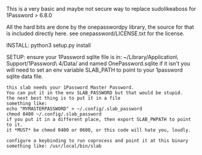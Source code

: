 This is a very basic and maybe not secure way to replace sudolikeaboss for 1Password > 6.8.0

All the hard bits are done by the onepasswordpy library, the source for that is included directly here.  see onepassword/LICENSE.txt for the license.


INSTALL:
	python3 setup.py install

SETUP:
	ensure your 1Password sqlite file is in:
	~/Library/Application\ Support/1Password\ 4/Data/
	and named OnePassword.sqlite
	if it isn't you will need to set an env variable SLAB_PATH to point to your 1password sqlite data file.

	this slab needs your 1Password Master Password.
	You can put it in the env SLAB_PASSWORD but that would be stupid.
	the next best thing is to put it in a file
	something like:
	echo "MYMASTERPASSWORD" > ~/.config/.slab_password
	chmod 0400 ~/.config/.slab_password
	if you put it in a different place, then export SLAB_PWPATH to point to it.
	it *MUST* be chmod 0400 or 0600, or this code will hate you, loudly.

	configure a keybinding to run coprocess and point it at this binary
	something like: /usr/local/bin/slab

